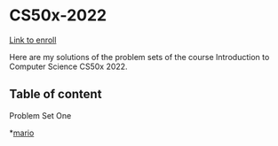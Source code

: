 # CS50x-2022
[Link to enroll](https://www.edx.org/course/introduction-computer-science-harvardx-cs50x#!)

Here are my solutions of the problem sets of the course Introduction to Computer Science CS50x 2022.

## Table of content

Problem Set One

  *[mario](https://github.com/dajaramim/CS50x-2022/blob/main/Problem%20set%201/mario.c)
